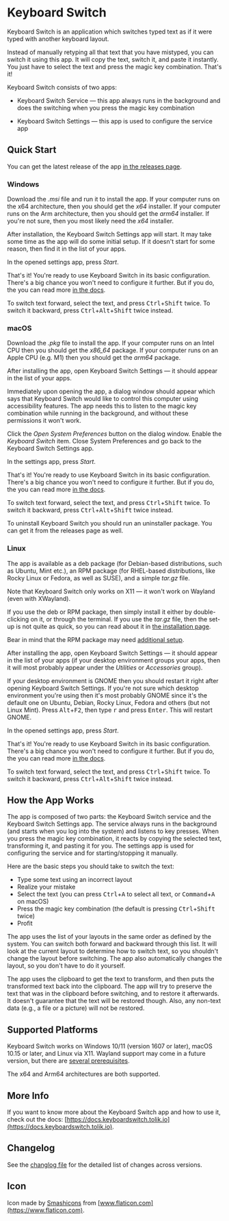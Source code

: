 # Keyboard Switch

Keyboard Switch is an application which switches typed text as if it were typed with another keyboard layout.

Instead of manually retyping all that text that you have mistyped, you can switch it using this app. It will copy the
text, switch it, and paste it instantly. You just have to select the text and press the magic key combination.
That's it!

Keyboard Switch consists of two apps:

- Keyboard Switch Service — this app always runs in the background and does the switching when you press the magic key
combination

- Keyboard Switch Settings — this app is used to configure the service app

## Quick Start

You can get the latest release of the app [in the releases page](https://github.com/TolikPylypchuk/KeyboardSwitch/releases).

### Windows

Download the _.msi_ file and run it to install the app. If your computer runs on the x64 architecture, then you should
get the _x64_ installer. If your computer runs on the Arm architecture, then you should get the _arm64_ installer. If
you're not sure, then you most likely need the _x64_ installer.

After installation, the Keyboard Switch Settings app will start. It may take some time as the app will do some initial
setup. If it doesn't start for some reason, then find it in the list of your apps.

In the opened settings app, press _Start_.

That's it! You're ready to use Keyboard Switch in its basic configuration. There's a big chance you won't need to
configure it further. But if you do, the you can read more [in the docs](https://docs.keyboardswitch.tolik.io).

To switch text forward, select the text, and press <kbd>Ctrl</kbd>+<kbd>Shift</kbd> twice. To switch it backward, press
<kbd>Ctrl</kbd>+<kbd>Alt</kbd>+<kbd>Shift</kbd> twice instead.

### macOS

Download the _.pkg_ file to install the app. If your computer runs on an Intel CPU then you should get the _x86\_64_
package. If your computer runs on an Apple CPU (e.g. M1) then you should get the _arm64_ package.

After installing the app, open Keyboard Switch Settings — it should appear in the list of your apps.

Immediately upon opening the app, a dialog window should appear which says that Keyboard Switch would like to control
this computer using accessibility features. The app needs this to listen to the magic key combination while running in
the background, and without these permissions it won't work.

Click the _Open System Preferences_ button on the dialog window. Enable the _Keyboard Switch_ item. Close System
Preferences and go back to the Keyboard Switch Settings app.

In the settings app, press _Start_.

That's it! You're ready to use Keyboard Switch in its basic configuration. There's a big chance you won't need to
configure it further. But if you do, the you can read more [in the docs](https://docs.keyboardswitch.tolik.io).

To switch text forward, select the text, and press <kbd>Ctrl</kbd>+<kbd>Shift</kbd> twice. To switch it backward, press
<kbd>Ctrl</kbd>+<kbd>Alt</kbd>+<kbd>Shift</kbd> twice instead.

To uninstall Keyboard Switch you should run an uninstaller package. You can get it from the releases page as well.

### Linux

The app is available as a deb package (for Debian-based distributions, such as Ubuntu, Mint etc.), an RPM package (for
RHEL-based distributions, like Rocky Linux or Fedora, as well as SUSE), and a simple _tar.gz_ file.

Note that Keyboard Switch only works on X11 — it won't work on Wayland (even with XWayland).

If you use the deb or RPM package, then simply install it either by double-clicking on it, or through the terminal. If
you use the _tar.gz_ file, then the set-up is not quite as quick, so you can read about it in
[the installation page](https://docs.keyboardswitch.tolik.io/usage-guides/installation#linux).

Bear in mind that the RPM package may need
[additional setup](https://docs.keyboardswitch.tolik.io/usage-guides/installation#linux).

After installing the app, open Keyboard Switch Settings — it should appear in the list of your apps (if your desktop
environment groups your apps, then it will most probably appear under the _Utilities_ or _Accessories_ group).

If your desktop environment is GNOME then you should restart it right after opening Keyboard Switch Settings. If you're
not sure which desktop environment you're using then it's most probably GNOME since it's the default one on Ubuntu,
Debian, Rocky Linux, Fedora and others (but not Linux Mint). Press <kbd>Alt</kbd>+<kbd>F2</kbd>, then type <kbd>r</kbd>
and press <kbd>Enter</kbd>. This will restart GNOME.

In the opened settings app, press _Start_.

That's it! You're ready to use Keyboard Switch in its basic configuration. There's a big chance you won't need to
configure it further. But if you do, the you can read more [in the docs](https://docs.keyboardswitch.tolik.io).

To switch text forward, select the text, and press <kbd>Ctrl</kbd>+<kbd>Shift</kbd> twice. To switch it backward, press
<kbd>Ctrl</kbd>+<kbd>Alt</kbd>+<kbd>Shift</kbd> twice instead.

## How the App Works

The app is composed of two parts: the Keyboard Switch service and the Keyboard Switch Settings app. The service always
runs in the background (and starts when you log into the system) and listens to key presses. When you press the magic
key combination, it reacts by copying the selected text, transforming it, and pasting it for you. The settings app is
used for configuring the service and for starting/stopping it manually.

Here are the basic steps you should take to switch the text:

- Type some text using an incorrect layout
- Realize your mistake
- Select the text (you can press <kbd>Ctrl</kbd>+<kbd>A</kbd> to select all text, or <kbd>Command</kbd>+<kbd>A</kbd> on
macOS)
- Press the magic key combination (the default is pressing <kbd>Ctrl</kbd>+<kbd>Shift</kbd> twice)
- Profit

The app uses the list of your layouts in the same order as defined by the system. You can switch both forward and
backward through this list. It will look at the current layout to determine how to switch text, so you shouldn't change
the layout before switching. The app also automatically changes the layout, so you don't have to do it yourself.

The app uses the clipboard to get the text to transform, and then puts the transformed text back into the clipboard.
The app will try to preserve the text that was in the clipboard before switching, and to restore it afterwards. It
doesn't guarantee that the text will be restored though. Also, any non-text data (e.g., a file or a picture) will not
be restored.

## Supported Platforms

Keyboard Switch works on Windows 10/11 (version 1607 or later), macOS 10.15 or later, and Linux via X11. Wayland support
may come in a future version, but there are
[several prerequisites](https://github.com/TolikPylypchuk/KeyboardSwitch/issues/54).

The x64 and Arm64 architectures are both supported.

## More Info

If you want to know more about the Keyboard Switch app and how to use it, check out the docs:
[https://docs.keyboardswitch.tolik.io](https://docs.keyboardswitch.tolik.io).

## Changelog

See the [changlog file](https://github.com/TolikPylypchuk/KeyboardSwitch/blob/main/CHANGELOG.md) for the detailed list
of changes across versions.

## Icon

Icon made by [Smashicons](https://smashicons.com) from [www.flaticon.com](https://www.flaticon.com).
